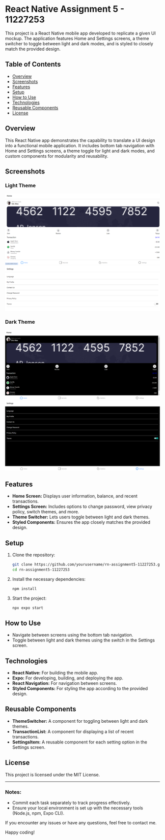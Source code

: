 # React Native Assignment 5 - 11227253

This project is a React Native mobile app developed to replicate a given UI mockup. The application features Home and Settings screens, a theme switcher to toggle between light and dark modes, and is styled to closely match the provided design.

## Table of Contents

- [Overview](#overview)
- [Screenshots](#screenshots)
- [Features](#features)
- [Setup](#setup)
- [How to Use](#how-to-use)
- [Technologies](#technologies)
- [Reusable Components](#reusable-components)
- [License](#license)

## Overview

This React Native app demonstrates the capability to translate a UI design into a functional mobile application. It includes bottom tab navigation with Home and Settings screens, a theme toggle for light and dark modes, and custom components for modularity and reusability.

## Screenshots

### Light Theme
![Light Theme - Home Screen](assets/Screenshot%20Home%20light%20theme.png)
![Light Theme - Settings Screen](assets/Screenshot%20Settings%20Light.png)

### Dark Theme
![Dark Theme - Home Screen](assets/Screenshot%20Home%20Dark.png)
![Dark Theme - Settings Screen](assets/Screenshot%20Settings%20Dark%20theme%20(1).png)

## Features

- **Home Screen:** Displays user information, balance, and recent transactions.
- **Settings Screen:** Includes options to change password, view privacy policy, switch themes, and more.
- **Theme Switcher:** Lets users toggle between light and dark themes.
- **Styled Components:** Ensures the app closely matches the provided design.

## Setup

1. Clone the repository:
    ```sh
    git clone https://github.com/yourusername/rn-assignment5-11227253.git
    cd rn-assignment5-11227253
    ```

2. Install the necessary dependencies:
    ```sh
    npm install
    ```

3. Start the project:
    ```sh
    npx expo start
    ```

## How to Use

- Navigate between screens using the bottom tab navigation.
- Toggle between light and dark themes using the switch in the Settings screen.

## Technologies

- **React Native:** For building the mobile app.
- **Expo:** For developing, building, and deploying the app.
- **React Navigation:** For navigation between screens.
- **Styled Components:** For styling the app according to the provided design.

## Reusable Components

- **ThemeSwitcher:** A component for toggling between light and dark themes.
- **TransactionList:** A component for displaying a list of recent transactions.
- **SettingsItem:** A reusable component for each setting option in the Settings screen.

## License

This project is licensed under the MIT License.

---

### Notes:

- Commit each task separately to track progress effectively.
- Ensure your local environment is set up with the necessary tools (Node.js, npm, Expo CLI).

If you encounter any issues or have any questions, feel free to contact me.

Happy coding!
